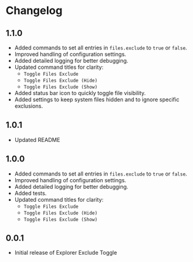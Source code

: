# Changelog

## 1.1.0

- Added commands to set all entries in `files.exclude` to `true` or `false`.
- Improved handling of configuration settings.
- Added detailed logging for better debugging.
- Updated command titles for clarity:
  - `Toggle Files Exclude`
  - `Toggle Files Exclude (Hide)`
  - `Toggle Files Exclude (Show)`
- Added status bar icon to quickly toggle file visibility.
- Added settings to keep system files hidden and to ignore specific exclusions.

## 1.0.1

- Updated README

## 1.0.0

- Added commands to set all entries in `files.exclude` to `true` or `false`.
- Improved handling of configuration settings.
- Added detailed logging for better debugging.
- Added tests.
- Updated command titles for clarity:
  - `Toggle Files Exclude`
  - `Toggle Files Exclude (Hide)`
  - `Toggle Files Exclude (Show)`

## 0.0.1

- Initial release of Explorer Exclude Toggle
